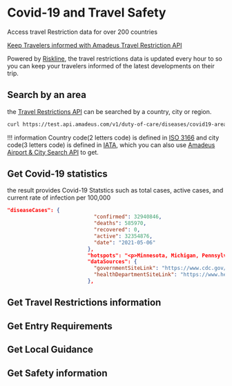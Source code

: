 # Covid-19 and Travel Safety 

Access travel Restriction data for over 200 countries

[Keep Travelers informed with Amadeus Travel Restriction API ](https://developers.amadeus.com/blog/-introducing-amadeus-covid-19-travel-restrictions-api)

Powered by [Riskline](https://riskline.com/), the travel restrictions data is updated every hour to so you can keep your travelers informed of the latest developments on their trip. 

## Search by an area
the [Travel Restrictions API](https://developers.amadeus.com/self-service/category/covid-19-and-travel-safety/api-doc/travel-restrictions) can be searched by a country, city or region. 
 
```bash
curl https://test.api.amadeus.com/v1/duty-of-care/diseases/covid19-area-report?countryCode=KR&cityCode=SEL
```

!!! information
    Country code(2 letters code) is defined in [ISO 3166](https://en.wikipedia.org/wiki/ISO_3166-1_alpha-2) and city code(3 letters code) is defined in [IATA](https://www.iata.org/en/publications/directories/code-search/), which you can also use [Amadeus Airport & City Search API](https://developers.amadeus.com/self-service/category/air) to get.


## Get Covid-19 statistics 
the result provides Covid-19 Statstics such as total cases, active cases, and current rate of infection per 100,000 

```json
"diseaseCases": {
                            "confirmed": 32940846,
                            "deaths": 585970,
                            "recovered": 0,
                            "active": 32354876,
                            "date": "2021-05-06"
                          },
                          "hotspots": "<p>Minnesota, Michigan, Pennsylvania, New Jersey, Delaware, New York, Connecticut, Rhode Island, New Hampshire, Vermont, Massachusetts</p>",
                          "dataSources": {
                            "governmentSiteLink": "https://www.cdc.gov/coronavirus/2019-ncov/index.html",
                            "healthDepartmentSiteLink": "https://www.helsenorge.no/en/coronavirus/"
                          },
```

## Get Travel Restrictions information

## Get Entry Requirements

## Get Local Guidance

## Get Safety information
